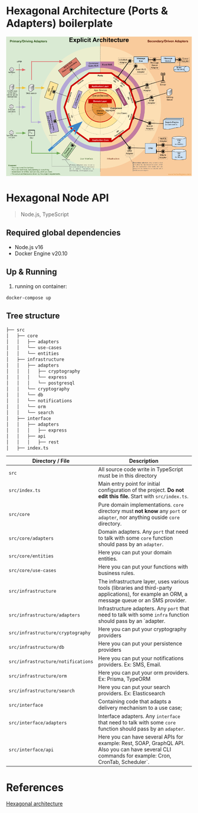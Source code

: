 # Hexagonal Architecture (Ports & Adapters) boilerplate

[![alt text](./public/hexagonal.png "Hexagonal Architecture")]()

# **Hexagonal Node API**

> Node.js, TypeScript

## Required global dependencies

- Node.js v16
- Docker Engine v20.10

## Up & Running

1. running on container:

```terminal
docker-compose up
```

## Tree structure

```terminal
├── src
│   ├── core
│   │   ├── adapters
│   │   └── use-cases
│   │   └── entities
│   ├── infrastructure
│   │   ├── adapters
│   │   │   ├── cryptography
│   │   │   └── express
│   │   │   └── postgresql
│   │   └── cryptography
│   │   └── db
│   │   └── notifications
│   │   └── orm
│   │   └── search
│   ├── interface
│   │   ├── adapters
│   │   │   ├── express
│   │   ├── api
│   │   │   ├── rest
│   ├── index.ts
```

| Directory / File             | Description                                                                                                                    |
| ---------------------------- | ------------------------------------------------------------------------------------------------------------------------------ |
| `src`                        | All source code write in TypeScript must be in this directory                                                                  |
| `src/index.ts`               | Main entry point for initial configuration of the project. **Do not edit this file.** Start with `src/index.ts`.               |
| `src/core`                   | Pure domain implementations. `core` directory must **not know** any `port` or `adapter`, nor anything ouside `core` directory. |
| `src/core/adapters`               | Domain adapters. Any `port` that need to talk with some `core` function should pass by an `adapter`.                           |
| `src/core/entities`          | Here you can put your domain entities.                                                                           |
| `src/core/use-cases`         | Here you can put your functions with business rules.                                                                           |
| `src/infrastructure`         | The infrastructure layer, uses various tools (libraries and third-party applications), for example an ORM, a message queue or an SMS provider.                                       |
| `src/infrastructure/adapters`         | Infrastructure adapters. Any `port` that need to talk with some `infra` function should pass by an `adapter.                                       |
| `src/infrastructure/cryptography`         | Here you can put your cryptography providers                              |
| `src/infrastructure/db`         | Here you can put your persistence providers                              |
| `src/infrastructure/notifications`         | Here you can put your notifications providers. Ex: SMS, Email.                            |
| `src/infrastructure/orm`         | Here you can put your orm providers. Ex: Prisma, TypeORM                           |
| `src/infrastructure/search`         | Here you can put your search providers. Ex: Elasticsearch                      |
| `src/interface`         | Containing code that adapts a delivery mechanism to a use case;                    |
| `src/interface/adapters`         | Interface adapters. Any `interface` that need to talk with some `core` function should pass by an `adapter`.                             |
| `src/interface/api`         | Here you can have several APIs for example: Rest, SOAP, GraphQL API. Also you can have several CLI commands for example: Cron, CronTab, Scheduler`.                             |




# **References**

[Hexagonal architecture](https://alistair.cockburn.us/hexagonal-architecture/)
